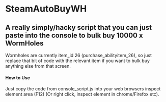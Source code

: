 # SteamAutoBuyWH
## A really simply/hacky script that you can just paste into the console to bulk buy 10000 x WormHoles

Wormholes are currently item_id 26 (purchase_abilityitem_26), so just replace that bit of code with the relevant item if you want to bulk buy anything else from that screen.

#### How to Use
Just copy the code from console_script.js into your web browsers inspect element area (F12) (Or right click, inspect element in chrome/Firefox etc).